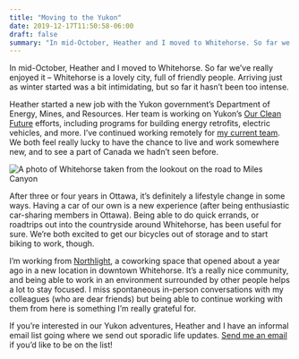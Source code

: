 ```yaml
---
title: "Moving to the Yukon"
date: 2019-12-17T11:50:58-06:00
draft: false
summary: "In mid-October, Heather and I moved to Whitehorse. So far we’ve really enjoyed it – Whitehorse is a lovely city, full of friendly people. We both feel really lucky to have the chance to live and work somewhere new, and to see a part of Canada we hadn’t seen before."
---
```


In mid-October, Heather and I moved to Whitehorse. So far we’ve really enjoyed it – Whitehorse is a lovely city, full of friendly people. Arriving just as winter started was a bit intimidating, but so far it hasn’t been too intense. 

Heather started a new job with the Yukon government’s Department of Energy, Mines, and Resources. Her team is working on Yukon’s [Our Clean Future](https://yukon.ca/sites/yukon.ca/files/env/env-our-clean-future-draft.pdf) efforts, including programs for building energy retrofits, electric vehicles, and more. I’ve continued working remotely for [my current team](https://digital.canada.ca/). We both feel really lucky to have the chance to live and work somewhere new, and to see a part of Canada we hadn’t seen before.

<img src="/img/2019/whitehorse-lookout.jpg" class="img-fluid" alt="A photo of Whitehorse taken from the lookout on the road to Miles Canyon">

After three or four years in Ottawa, it’s definitely a lifestyle change in some ways. Having a car of our own is a new experience (after being enthusiastic car-sharing members in Ottawa). Being able to do quick errands, or roadtrips out into the countryside around Whitehorse, has been useful for sure. We’re both excited to get our bicycles out of storage and to start biking to work, though.

I’m working from [Northlight](https://yukonstruct.com/), a coworking space that opened about a year ago in a new location in downtown Whitehorse. It’s a really nice community, and being able to work in an environment surrounded by other people helps a lot to stay focused. I miss spontaneous in-person conversations with my colleagues (who are dear friends) but being able to continue working with them from here is something I’m really grateful for.

If you’re interested in our Yukon adventures, Heather and I have an informal email list going where we send out sporadic life updates. [Send me an email](mailto:sean@theboots.ca?subject=Yukon) if you’d like to be on the list!
